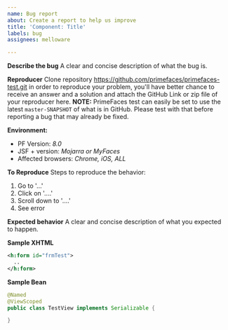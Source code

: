 ```yaml
---
name: Bug report
about: Create a report to help us improve
title: 'Component: Title'
labels: bug
assignees: melloware

---
```


**Describe the bug**
A clear and concise description of what the bug is.

**Reproducer**
Clone repository https://github.com/primefaces/primefaces-test.git in order to reproduce your problem, you'll have better chance to receive an answer and a solution and attach the GitHub Link or zip file of your reproducer here. **NOTE:** PrimeFaces test can easily be set to use the latest `master-SNAPSHOT` of what is in GitHub. Please test with that before reporting a bug that may already be fixed.

**Environment:**
 - PF Version: _8.0_
 - JSF + version: _Mojarra or MyFaces_
 - Affected browsers: _Chrome, iOS, ALL_

**To Reproduce**
Steps to reproduce the behavior:
1. Go to '...'
2. Click on '....'
3. Scroll down to '....'
4. See error

**Expected behavior**
A clear and concise description of what you expected to happen.

**Sample XHTML**
```xml
<h:form id="frmTest">
  ..
</h:form>
```

**Sample Bean**
```java
@Named
@ViewScoped
public class TestView implements Serializable {

}
```
